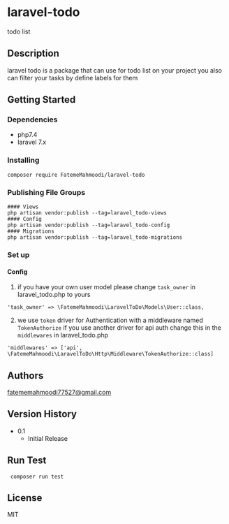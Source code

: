 # laravel-todo

todo list 

## Description

laravel todo is a package that can use for todo list on your project
you also can filter your tasks by define labels for them 

 

## Getting Started

### Dependencies

- php7.4
- laravel 7.x

### Installing
```
composer require FatemeMahmoodi/laravel-todo
```

### Publishing File Groups
```
#### Views
php artisan vendor:publish --tag=laravel_todo-views
#### Config
php artisan vendor:publish --tag=laravel_todo-config
#### Migrations
php artisan vendor:publish --tag=laravel_todo-migrations
```

### Set up
#### Config
1. if you have your own user model please change `task_owner` in laravel_todo.php to yours
```
'task_owner' => \FatemeMahmoodi\LaravelToDo\Models\User::class,

```
2. we use `token` driver for Authentication with a middleware named `TokenAuthorize` if you use another driver for api auth  change this in  the  `middlewares`  in laravel_todo.php
``` 
'middlewares' => ['api', \FatemeMahmoodi\LaravelToDo\Http\Middleware\TokenAuthorize::class]

```

## Authors
 fatememahmoodi77527@gmail.com

## Version History
* 0.1
    * Initial Release

 ## Run Test
```
 composer run test
```

## License
MIT
